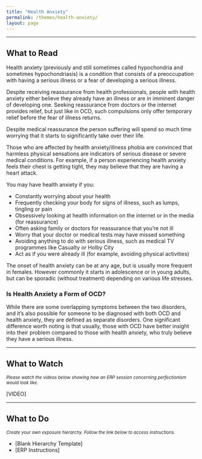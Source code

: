 ```yaml
---
title: "Health Anxiety"
permalink: /themes/health-anxiety/
layout: page
---
```

- - - -
## What to Read
Health anxiety (previously and still sometimes called hypochondria and sometimes hypochondriasis) is a condition that consists of a preoccupation with having a serious illness or a fear of developing a serious illness.

Despite receiving reassurance from health professionals, people with health anxiety either believe they already have an illness or are in imminent danger of developing one. Seeking reassurance from doctors or the internet provides relief, but just like in OCD, such compulsions only offer temporary relief before the fear of illness returns.

Despite medical reassurance the person suffering will spend so much time worrying that it starts to significantly take over their life.

Those who are affected by health anxiety/illness phobia are convinced that harmless physical sensations are indicators of serious disease or severe medical conditions. For example, if a person experiencing health anxiety feels their chest is getting tight, they may believe that they are having a heart attack.

You may have health anxiety if you:
- Constantly worrying about your health
- Frequently checking your body for signs of illness, such as lumps, tingling or pain
- Obsessively looking at health information on the internet or in the media (for reassurance)
- Often asking family or doctors for reassurance that you’re not ill
- Worry that your doctor or medical tests may have missed something
- Avoiding anything to do with serious illness, such as medical TV programmes like Casualty or Holby City
- Act as if you were already ill (for example, avoiding physical activities)

The onset of health anxiety can be at any age, but is usually more frequent in females. However  commonly it starts in adolescence or in young adults, but can be sporadic (without treatment) depending on various life stresses.

### Is Health Anxiety a Form of OCD?
While there are some overlapping symptoms between the two disorders, and it’s also possible for someone to be diagnosed with both OCD and health anxiety, they are defined as separate disorders. One significant difference worth noting is that usually, those with OCD have better insight into their problem compared to those with health anxiety, who truly believe they have a serious illness.

- - - -

## What to Watch
<sup>*Please watch the videos below showing how an ERP session concerning perfectionism would look like.*</sup>

[VIDEO]

- - - -

## What to Do
<sup>*Create your own exposure hierarchy. Follow the link below to access instructions.*</sup>

- [Blank Hierarchy Template]
- [ERP Instructions]
